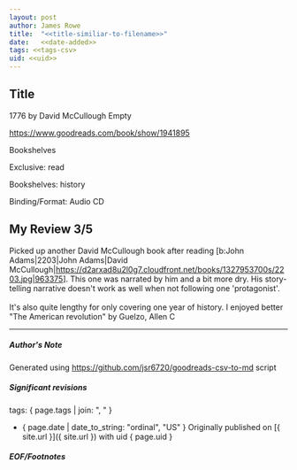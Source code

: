 ```yaml
---
layout: post
author: James Rowe
title:  "<<title-similiar-to-filename>>"
date:   <<date-added>>
tags: <<tags-csv>
uid: <<uid>>
---
```


<!-- highly dependent on how you personally use jekyll templates, and how you want this to show up -->

## Title

1776 by David McCullough
Empty 

https://www.goodreads.com/book/show/1941895

Bookshelves

Exclusive: read

Bookshelves: history

Binding/Format: Audio CD

## My Review 3/5

Picked up another David McCullough book after reading [b:John Adams|2203|John Adams|David McCullough|https://d2arxad8u2l0g7.cloudfront.net/books/1327953700s/2203.jpg|963375]. This one was narrated by him and a bit more dry. His story-telling narrative doesn't work as well when not following one 'protagonist'.<br/><br/>It's also quite lengthy for only covering one year of history. I enjoyed better "The American revolution" by Guelzo, Allen C

---

##### Author's Note

Generated using https://github.com/jsr6720/goodreads-csv-to-md script

##### Significant revisions

tags: { page.tags | join: ", " } <!-- todo move this somewhere -->

- { page.date | date_to_string: "ordinal", "US" } Originally published on [{ site.url }]({ site.url }) with uid { page.uid }

##### EOF/Footnotes
